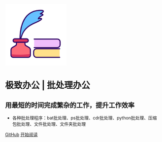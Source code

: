 ![logo](_media/logo.png)

# 极致办公 | 批处理办公

## 用最短的时间完成繁杂的工作，提升工作效率

- 各种批处理程序：bat批处理、ps批处理、cdr批处理、python批处理、压缩包批处理、文件批处理、文件夹批处理
  

[GitHub](/README.md)
[开始阅读](README.md)

